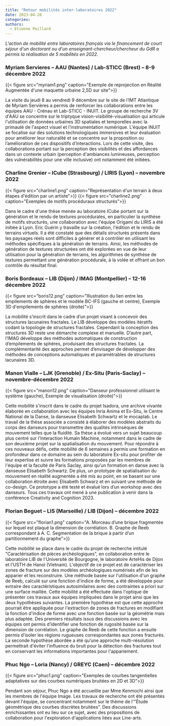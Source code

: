 ```yaml
---
title: "Retour mobilités inter-laboratoires 2022"
date: 2023-04-28
categories:
authors:
  - Etienne Peillard
---
```


*L'action de mobilité entre laboratoires français via le financement de court séjour d'un doctorant ou d'un enseignant-chercheur/chercheur du GdR a permis la réalisation de 5 mobilités en 2022.*

### Myriam Servieres – AAU (Nantes) / Lab-STICC (Brest) – 8-9 décembre 2022

{{< figure src="myriam1.png" caption="Exemple de reprojection en Réalité Augmentée d'une maquette urbaine 2,5D sur site">}}

La visite du jeudi 8 au vendredi 9 décembre sur le site de l’IMT Atlantique de Myriam Servières a permis de renforcer les collaborations entre les équipes AAU - Crénau et Lab-STICC - INUIT. Le groupe de recherche 3V d'AAU se concentre sur le triptyque vision-visibilité-visualisation qui articule l'utilisation de données urbaines 3D spatiales et temporelles avec la primauté de l'aspect visuel et l'instrumentation numérique. L'équipe INUIT se focalise sur des solutions technologiques immersives et leur évaluation pour améliorer leur naturalité et se concentre sur la proposition ou l’amélioration de ces dispositifs d’interactions. Lors de cette visite, des collaborations portant sur la perception des visibilités et des affordances dans un contexte urbain (perception d'ambiances lumineuses, perception des vulnérabilités pour une ville inclusive) ont notamment été initiées. 


### Charline Grenier – ICube (Strasbourg) / LIRIS (Lyon) – novembre 2022

{{< figure src="charline1.png" caption="Représentation d'un terrain à deux étapes d'édition par un artiste">}}
{{< figure src="charline2.png" caption="Exemples de motifs procéduraux structurés">}}

Dans le cadre d'une thèse menée au laboratoire ICube portant sur la génération et le rendu de textures procédurales, en particulier la synthèse de motifs structurés, une collaboration avec l'équipe Origami du LIRIS a été initiée à Lyon. Eric Guérin y travaille sur la création, l'édition et le rendu de terrains virtuels. Il a été constaté que des détails structurés présents dans les paysages réels sont difficiles à générer et à contrôler en utilisant les méthodes spécifiques à la génération de terrains. Ainsi, les méthodes de génération de textures structurées ont été explorées en vue de leur utilisation pour la génération de terrains, les algorithmes de synthèse de textures permettant une génération procédurale, à la volée et offrant un bon contrôle du résultat final.


### Boris Bordeaux – LIB (Dijon) / IMAG (Montpellier) – 12-16 décembre 2022

{{< figure src="boris12.png" caption="Illustration du lien entre les empilements de sphères et le modèle BC-IFS (gauche et centre), Exemple 3D d'empilements de sphères (droite)">}}

La mobilité s’inscrit dans le cadre d’un projet visant à concevoir des structures
lacunaires fractales. Le LIB développe des modèles itératifs codant la topologie de structures
fractales. Cependant la conception des structures 3D reste une démarche complexe et manuelle.
D’autre part, l’IMAG développe des méthodes automatiques de construction d’empilements de
sphères, produisant des structures fractales. La complémentarité des approches permet d’envisager
de développer des méthodes de conceptions automatiques et paramétrables de structures lacunaires
3D. 

### Manon Vialle – LJK (Grenoble) / Ex-Situ (Paris-Saclay) – novembre-décembre 2022

{{< figure src="manon12.png" caption="Danseur professionnel utilisant le système (gauche), Exemple de visualisation (droite)">}}

Cette mobilité s'inscrit dans le cadre du projet Isadora, une archive vivante élaborée en collaboration avec les équipes Inria Anima et Ex-Situ, le Centre National de la Danse, la danseuse Elisabeth Schwartz et le mocaplab. Le travail de la thèse associée a consisté à élaborer des modèles abstraits du corps des danseurs pour transmettre des qualités intrinsèques de mouvement telles que la fluidité.
Sa thèse a évolué vers un sujet beaucoup plus centré sur l'Interaction Humain Machine, notamment dans le cadre de son deuxième projet sur la spatialisation du mouvement. Pour répondre à ces nouveaux défis, cette mobilité de 6 semaines a permis une formation en profondeur dans ce domaine au sein du laboratoire Ex-situ pour profiter de leur expertise et suivre les formations proposées par les membres de l'équipe et la faculté de Paris Saclay, ainsi qu’un formation en danse avec la danseuse Elisabeth Schwartz. De plus, un prototype de spatialisation du mouvement en réalité augmentée a été mis au point, en se basant sur une collaboration étroite avec Elisabeth Schwarz et en suivant une méthode de co-design. Ce prototype a été testé et évalué lors d’un workshop avec des danseurs. Tous ces travaux ont mené à une publication à venir dans la conférence Creativity and Cognition 2023.


### Florian Beguet – LIS (Marseille) / LIB (Dijon) – décembre 2022

{{< figure src="florian1.png" caption="A. Morceau d’une brique fragmentée sur lequel est plaqué la dimension de corrélation. B. Graphe de Reeb correspondant à A. C. Segmentation de la brique à partir d’un partitionnement du graphe">}}

Cette mobilité se place dans le cadre du projet de recherche intitulé "Caractérisation de pièces archéologiques", en collaboration entre le laboratoire LIB de l'Université de Bourgogne, le laboratoire ArteHis de Dijon et l'USTH de Hanoi (Vietnam). L'objectif de ce projet est de caractériser les zones de fracture sur des modèles archéologiques numérisés afin de les apparier et les reconstruire. Une méthode basée sur l'utilisation d'un graphe de Reeb, calculé sur une fonction d'indice de forme, a été développée pour extraire des caractéristiques autosimilaires avec des contraintes a priori sur une surface maillée. Cette mobilité a été effectuée dans l'optique de présenter ces travaux aux équipes impliquées dans le projet ainsi que les deux hypothèses suivantes. La première hypothèse est que cette approche pourrait être appliquée pour l'extraction de zones de fractures en modifiant la fonction d'indice de forme avec une fonction basée sur la géométrie mais plus adaptée. Des premiers résultats issus des discussions avec les équipes ont permis d’identifier une fonction de rugosité basée sur la dimension de corrélation. Le graphe de Reeb de cette fonction a ensuite permis d’isoler les régions rugueuses correspondantes aux zones fracturés. La seconde hypothèse abordée a été qu’une approche multi-résolution permettrait d'éviter l'influence du bruit pour la détection des fractures tout en conservant les informations importantes pour l'appariement.

### Phuc Ngo – Loria (Nancy) / GREYC (Caen) – décembre 2022

{{< figure src="phuc1.png" caption="Exemples de courbes tangentielles adaptatives sur des courbes numériques bruitées en 2D et 3D">}}

Pendant son séjour, Phuc Ngo a été accueillie par Mme Kenmochi ainsi que les membres de l'équipe Image. Les travaux de recherche ont été présentés devant l'équipe, se concentrant notamment sur le thème de l'"Étude géométrique des courbes discrètes bruitées". Des discussions enrichissantes ont eu lieu sur ce sujet, avec des propositions de collaboration pour l'exploration d'applications liées aux Line-arts.